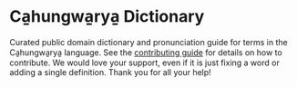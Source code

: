 
# Ca̱hungwa̱rya̱ Dictionary

Curated public domain dictionary and pronunciation guide for terms in the Ca̱hungwa̱rya̱ language. See the [contributing guide](https://github.com/drumworkteam/term/blob/make/.github/contributing.md) for details on how to contribute. We would love your support, even if it is just fixing a word or adding a single definition. Thank you for all your help!